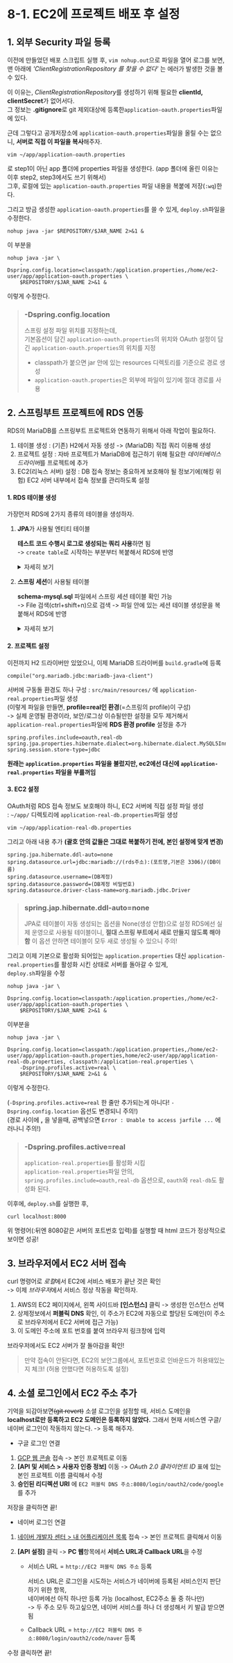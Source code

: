 # 8-1. EC2에 프로젝트 배포 후 설정

## 1. 외부 Security 파일 등록

이전에 만들었던 배포 스크립트 실행 후, ```vim nohup.out```으로 파일을 열어 로그를 보면,  
맨 아래에 *'ClientRegistrationRepository 를 찾을 수 없다'* 는 에러가 발생한 것을 볼 수 있다.  

이 이유는, *ClientRegistrationRepository*를 생성하기 위해 필요한 **clientId, clientSecret**가 없어서다.  
그 정보는 **.gitignore**로 git 제외대상에 등록한```application-oauth.properties```파일에 있다.

근데 그렇다고 공개저장소에 ```application-oauth.properties```파일을 올릴 수는 없으니, **서버로 직접 이 파일을 복사**해주자.

```shell script
vim ~/app/application-oauth.properties
```
로 step1이 아닌 app 폴더에 properties 파일을 생성한다. (app 폴더에 올린 이유는 이후 step2, step3에서도 쓰기 위해서)  
그후, 로컬에 있는 ```application-oauth.properties``` 파일 내용을 복붙에 저장(```:wq```)한다.  

그리고 방금 생성한 ```application-oauth.properties```를 쓸 수 있게, ```deploy.sh```파일을 수정한다.
```shell script
nohup java -jar $REPOSITORY/$JAR_NAME 2>&1 &
```
이 부분을
```shell script
nohup java -jar \
    -Dspring.config.location=classpath:/application.properties,/home/ec2-user/app/application-oauth.properties \
    $REPOSITORY/$JAR_NAME 2>&1 &    
```
이렇게 수정한다.

> ### -Dspring.config.location
>
> 스프링 설정 파일 위치를 지정하는데,  
> 기본옵션이 담긴 ```application-oauth.properties```의 위치와 OAuth 설정이 담긴 ```application-oauth.properties```의 위치를 지정  
> - classpath가 붙으면 jar 안에 있는 resources 디렉토리를 기준으로 경로 생성  
> - ```application-oauth.properties```은 외부에 파일이 있기에 절대 경로를 사용


## 2. 스프링부트 프로젝트에 RDS 연동

RDS의 MariaDB를 스프링부트 프로젝트와 연동하기 위해서 아래 작업이 필요하다.
1. 테이블 생성 : (기존) H2에서 자동 생성 -> (MariaDB) 직접 쿼리 이용해 생성
2. 프로젝트 설정 : 자바 프로젝트가 MariaDB에 접근하기 위해 필요한 *데이터베이스 드라이버*를 프로젝트에 추가
3. EC2(리눅스 서버) 설정 : DB 접속 정보는 중요하게 보호해야 될 정보기에(해킹 위험) EC2 서버 내부에서 접속 정보를 관리하도록 설정

#### 1. RDS 테이블 생성

가장먼저 RDS에 2가지 종류의 테이블을 생성하자.

1. **JPA**가 사용될 엔티티 테이블

    **테스트 코드 수행시 로그로 생성되는 쿼리 사용**하면 됨  
    -> ```create table```로 시작하는 부분부터 복붙해서 RDS에 반영
    
    <details>

    <summary>자세히 보기</summary>
    
    ![image](https://user-images.githubusercontent.com/48408417/110597327-c1811480-81c3-11eb-977b-6dd95635faea.png)
    Gradle 오른쪽 사이드바 탭에서, **[(프로젝트명) > Tasks > verification > test]** 클릭 후,  
    **Test Results** 부분에서 스크롤 내리다보면 아래와 같은 *create 쿼리문*이 나온다. 이걸 사용
    
    ```shell script
    Hibernate: create table posts (id bigint not null auto_increment, create_date datetime, modified_date datetime, author varchar(255), content TEXT not null, title varchar(500) not null, primary key (id)) engine=InnoDB
    Hibernate: create table user (id bigint not null auto_increment, create_date datetime, modified_date datetime, email varchar(255) not null, name varchar(255) not null, picture varchar(255), role varchar(255) not null, primary key (id)) engine=InnoDB
    ```

    </details>
    
2. **스프링 세션**이 사용될 테이블
    
    **schema-mysql.sql** 파일에서 스프링 세션 테이블 확인 가능  
    -> File 검색(ctrl+shift+n)으로 검색 -> 파일 안에 있는 세션 테이블 생성문을 복붙해서 RDS에 반영 

    <details>
    
    <summary>자세히 보기</summary>
    
    ```shell script
    CREATE TABLE SPRING_SESSION (
    	PRIMARY_ID CHAR(36) NOT NULL,
    	SESSION_ID CHAR(36) NOT NULL,
    	CREATION_TIME BIGINT NOT NULL,
    	LAST_ACCESS_TIME BIGINT NOT NULL,
    	MAX_INACTIVE_INTERVAL INT NOT NULL,
    	EXPIRY_TIME BIGINT NOT NULL,
    	PRINCIPAL_NAME VARCHAR(100),
    	CONSTRAINT SPRING_SESSION_PK PRIMARY KEY (PRIMARY_ID)
    ) ENGINE=InnoDB ROW_FORMAT=DYNAMIC;
    
    CREATE UNIQUE INDEX SPRING_SESSION_IX1 ON SPRING_SESSION (SESSION_ID);
    CREATE INDEX SPRING_SESSION_IX2 ON SPRING_SESSION (EXPIRY_TIME);
    CREATE INDEX SPRING_SESSION_IX3 ON SPRING_SESSION (PRINCIPAL_NAME);
    
    CREATE TABLE SPRING_SESSION_ATTRIBUTES (
    	SESSION_PRIMARY_ID CHAR(36) NOT NULL,
    	ATTRIBUTE_NAME VARCHAR(200) NOT NULL,
    	ATTRIBUTE_BYTES BLOB NOT NULL,
    	CONSTRAINT SPRING_SESSION_ATTRIBUTES_PK PRIMARY KEY (SESSION_PRIMARY_ID, ATTRIBUTE_NAME),
    	CONSTRAINT SPRING_SESSION_ATTRIBUTES_FK FOREIGN KEY (SESSION_PRIMARY_ID) REFERENCES SPRING_SESSION(PRIMARY_ID) ON DELETE CASCADE
    ) ENGINE=InnoDB ROW_FORMAT=DYNAMIC;
    ```
    
    </details>

#### 2. 프로젝트 설정

이전까지 H2 드라이버만 있었으니, 이제 MariaDB 드라이버를 ```build.gradle```에 등록
```
compile("org.mariadb.jdbc:mariadb-java-client")
```

서버에 구동돌 환경도 하나 구성 : ```src/main/resources/``` 에 ```application-real.properties```파일 생성  
(이렇게 파일을 만들면, **profile=real인 환경**(=스프링의 profile)이 구성)  
-> 실제 운영될 환경이라, 보안/로그상 이슈될만한 설정을 모두 제거해서 ```application-real.properties```파일에 **RDS 환경 profile** 설정을 추가

```properties
spring.profiles.include=oauth,real-db
spring.jpa.properties.hibernate.dialect=org.hibernate.dialect.MySQL5InnoDBDialect
spring.session.store-type=jdbc
```
**원래는 ```application.properties``` 파일을 불렀지만, ec2에선 대신에 ```application-real.properties``` 파일을 부를꺼임** 

#### 3. EC2 설정

OAuth처럼 RDS 접속 정보도 보호해야 하니, EC2 서버에 직접 설정 파일 생성   
: ```~/app/``` 디렉토리에 ```application-real-db.properties```파일 생성

```shell script
vim ~/app/application-real-db.properties
```

그리고 아래 내용 추가 **(괄호 안의 값들은 그대로 복붙하기 전에, 본인 설정에 맞게 변경)**
```properties
spring.jpa.hibernate.ddl-auto=none
spring.datasource.url=jdbc:mariadb://(rds주소):(포트명,기본은 3306)/(DB이름)
spring.datasource.username=(DB계정)
spring.datasource.password=(DB계정 비밀번호)
spring.datasource.driver-class-name=org.mariadb.jdbc.Driver
```

> ### spring.jap.hibernate.ddl-auto=none
>
> JPA로 테이블이 자동 생성되는 옵션을 None(생성 안함)으로 설정
> RDS에선 실제 운영으로 사용될 테이블이니, **절대 스프링 부트에서 새로 만들지 않도록 해야함**
> 이 옵션 안하면 테이블이 모두 새로 생성될 수 있으니 주의!

그리고 이제 기본으로 활성화 되어있는 ```application.properties``` 대신 ```application-real.properties```를 활성화 시킨 상태로 서버를 돌아갈 수 있게,  
```deploy.sh```파일을 수정

```shell script
nohup java -jar \
    -Dspring.config.location=classpath:/application.properties,/home/ec2-user/app/application-oauth.properties \
    $REPOSITORY/$JAR_NAME 2>&1 &    
```
이부분을

```shell script
nohup java -jar \
    -Dspring.config.location=classpath:/application.properties,/home/ec2-user/app/application-oauth.properties,home/ec2-user/app/application-real-db.properties, classpath:/application-real.properties \
    -Dspring.profiles.active=real \
    $REPOSITORY/$JAR_NAME 2>&1 &    
```
이렇게 수정한다. 

(```-Dspring.profiles.active=real``` 한 줄만 추가되는게 아니다! ```-Dspring.config.location``` 옵션도 변경되니 주의!)  
(경로 사이에 **,** 을 넣을때, 공백넣으면 ```Error : Unable to access jarfile ...``` 에러나니 주의!)

> ### -Dspring.profiles.active=real
>
> ```application-real.properties```를 활성화 시킴  
> ```application-real.properties```파일 안의, ```spring.profiles.include=oauth,real-db``` 옵션으로, ```oauth```와 ```real-db```도 활성화 된다. 

이후에, ```deploy.sh```를 실행한 후,  
```shell script
curl localhost:8000
``` 
위 명령어(:뒤엔 8080같은 서버의 포트번호 입력)를 실행할 때 html 코드가 정상적으로 보이면 성공!


## 3. 브라우저에서 EC2 서버 접속

curl 명령어로 *로컬*에서 EC2에 서비스 배포가 끝난 것은 확인  
-> 이제 *브라우저*에서 서비스 정상 작동을 확인하자.

1. AWS의 EC2 페이지에서, 왼쪽 사이드바 **[인스턴스]** 클릭 -> 생성한 인스턴스 선택
2. 상제정보에서 **퍼블릭 DNS** 확인, 이 주소가 EC2에 자동으로 할당된 도메인(이 주소로 브라우저에서 EC2 서버에 접근 가능)  
3. 이 도메인 주소에 포트 번호를 붙여 브라우저 링크창에 입력  

브라우저에서도 EC2 서버가 잘 돌아감을 확인!

> 만약 접속이 안된다면, EC2의 보안그룹에서, 포트번호로 인바운드가 허용돼있는지 체크! (허용 안했다면 허용하도록 설정)

## 4. 소셜 로그인에서 EC2 주소 추가

기억을 되감아보면~~(git revert)~~ 소셜 로그인을 설정할 때, 서비스 도메인을  
**localhost로만 등록하고 EC2 도메인은 등록하지 않았다.** 그래서 현재 서비스엔 구글/네이버 로그인이 작동하지 않는다. -> 등록 해주자.

- 구글 로그인 연결

1. [GCP 웹 콘솔](https://console.cloud.google.com/home/dashboard) 접속 -> 본인 프로젝트로 이동
2. **[API 및 서비스 > 사용자 인증 정보]** 이동 -> *OAuth 2.0 클라이언트 ID* 표에 있는 본인 프로젝트 이름 클릭해서 수정
3. **승인된 리디렉션 URI** 에 ```EC2 퍼블릭 DNS 주소:8080/login/oauth2/code/google``` 를 추가

저장을 클릭하면 끝!

- 네이버 로그인 연결

1. [네이버 개발자 센터 > 내 어플리케이션 목록](https://developers.naver.com/apps/#/list) 접속 -> 본인 프로젝트 클릭해서 이동  
2. **[API 설정]** 클릭 -> **PC 웹**항목에서 **서비스 URL과 Callback URL**을 수정

    - 서비스 URL = ```http://EC2 퍼블릭 DNS 주소``` 등록
        
        서비스 URL은 로그인을 시도하는 서비스가 네이버에 등록된 서비스인지 판단하기 위한 항목,  
        네이버에선 아직 하나만 등록 가능 (localhost, EC2주소 둘 중 하나만)   
       -> 두 주소 모두 하고싶으면, 네이버 서비스를 하나 더 생성해서 키 발급 받으면 됨
    - Callback URL = ```http://EC2 퍼블릭 DNS 주소:8080/login/oauth2/code/naver``` 등록
    
수정 클릭하면 끝!
